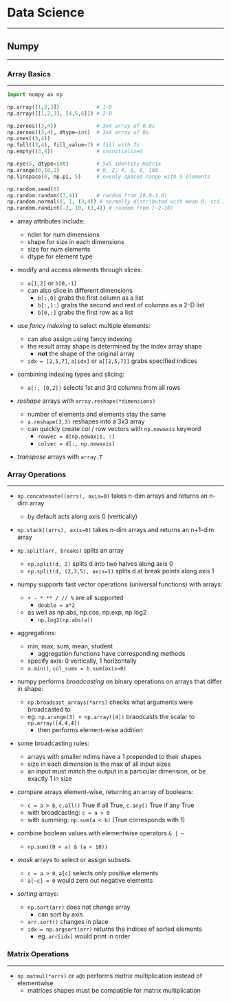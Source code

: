 # Data Science
***

## Numpy
***

### Array Basics
***
```py
import numpy as np

np.array([1,2,3])            # 1-D
np.array([[1,2,3], [4,5,6]]) # 2-D

np.zeroes((3,4))             # 3x4 array of 0.0s
np.zeroes((3,4), dtype=int)  # 3x4 array of 0s
np.ones((3,4))
np.full((3,4), fill_value=7) # fill with 7s
np.empty((3,4))              # uninitialized

np.eye(5, dtype=int)         # 5x5 identity matrix
np.arange(0,10,2)            # 0, 2, 4, 6, 8, 100
np.linspace(0, np.pi, 5)     # evenly spaced range with 5 elements

np.random.seed(0)
np.random.random((3,4))      # random from [0.0-1.0)
np.random.normal(0, 1, (3,4)) # normally distributed with mean 0, std 1
np.random.randint(-2, 10, (3,4)) # random from [-2-10)
```
- array attributes include:
  - ndim for num dimensions
  - shape for size in each dimensions
  - size for num elements
  - dtype for element type
- modify and access elements through slices:
  - `a[1,2]` or `b[0,-1]`
  - can also slice in different dimensions
    - `b[:,0]` grabs the first column as a list
    - `b[:,1:]` grabs the second and rest of columns as a 2-D list
    - `b[0,:]` grabs the first row as a list
- use *fancy indexing* to select multiple elements:
  - can also assign using fancy indexing
  - the result array shape is determined by the index array shape
    - **not** the shape of the original array
  - `idx = [2,5,7]`, `a[idx]` or `a[[2,5,7]]` grabs specified indices
- combining indexing types and slicing:
  - `a[:, [0,2]]` selects 1st and 3rd columns from all rows

- *reshape* arrays with `array.reshape(*dimensions)`
  - number of elements and elements stay the same
  - `a.reshape(3,3)` reshapes into a 3x3 array
  - can quickly create col / row vectors with `np.newaxis` keyword
    - `rowvec = d[np.newaxis, :]`
    - `colvec = d[:, np.newaxis]`
- *transpose* arrays with `array.T`

### Array Operations
***

- `np.concatenate((arrs), axis=0)` takes n-dim arrays and returns an n-dim array
  - by default acts along axis 0 (vertically)
- `np.stack((arrs), axis=0)` takes n-dim arrays and returns an n+1-dim array
- `np.split(arr, breaks)` splits an array
  - `np.split(d, 2)` splits d into two halves along axis 0
  - `np.split(d, (2,3,5), axis=1)` splits d at break points along axis 1

- numpy supports fast vector operations (universal functions) with arrays:
  - `+ - * ** / // %` are all supported
    - `double = a*2`
  - as well as np.abs, np.cos, np.exp, np.log2
    - `np.log2(np.abs(a))`
- aggregations:
  - min, max, sum, mean, student
    - aggregation functions have corresponding methods
  - specify axis: 0 vertically, 1 horizontally
  - `a.min()`, `col_sums = b.sum(axis=0)`

- numpy performs *broadcasting* on binary operations on arrays that differ in shape:
  - `np.broadcast_arrays(*arrs)` checks what arguments were broadcasted to
  - eg. `np.arange(3) + np.array([4])` braodcasts the scalar to `np.array([4,4,4])`
    - then performs element-wise addition
- some broadcasting rules:
  - arrays with smaller ndims have a 1 prepended to their shapes
  - size in each dimension is the max of all input sizes
  - an input must match the output in a particular dimension, or be exactly 1 in size

- compare arrays element-wise, returning an array of booleans:
  - `c = a > b`, `c.all()` True if all True, `c.any()` True if any True
  - with broadcasting: `c = a > 0`
  - with summing: `np.sum(a < b)` (True corresponds with 1)
- combine boolean values with elementwise operators `& | ~`
  - `np.sum((0 < a) & (a < 10))`

- *mask* arrays to select or assign subsets:
  - `c = a > 0`, `a[c]` selects only positive elements
  - `a[~c] = 0` would zero out negative elements

- *sorting* arrays:
  - `np.sort(arr)` does not change array
    - can sort by axis
  - `arr.sort()` changes in place
  - `idx = np.argsort(arr)` returns the indices of sorted elements
    - eg. `arr[idx]` would print in order

### Matrix Operations
***

- `np.matmul(*arrs)` or `a@b` performs *matrix* multiplication instead of elementwise
  - matrices shapes must be compatible for matrix multiplication
